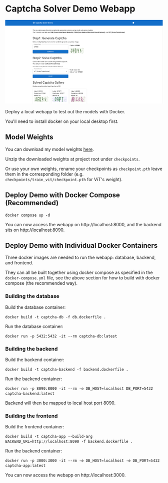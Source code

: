 # Captcha Solver Demo Webapp

![webapp](/media/webapp.png)

Deploy a local webapp to test out the models with Docker.

You'll need to install docker on your local desktop first.

## Model Weights

You can download my model weights [here](https://drive.google.com/file/d/19E32XYX-TuEMgJQHBd3BQjauPuou7vIY/view?usp=drive_link).

Unzip the downloaded weights at project root under `checkpoints`.

Or use your own weights, rename your checkpoints as `checkpoint.pth` leave them in the corresponding folder (e.g. `checkpoints/train_vit/checkpoint.pth` for ViT's weight).

## Deploy Demo with Docker Compose (Recommended)

```
docker compose up -d
```

You can now access the webapp on http://localhost:8000, and the backend sits on http://localhost:8090.

## Deploy Demo with Individual Docker Containers

Three docker images are needed to run the webapp: database, backend, and frontend.

They can all be built together using docker compose as specified in the `docker-compose.yml` file, 
see the above section for how to build with docker compose (the recommended way).

### Building the database

Build the database container:

```
docker build -t captcha-db -f db.dockerfile .
```

Run the database container:

```
docker run -p 5432:5432 -it --rm captcha-db:latest
```

### Building the backend

Build the backend container:

```
docker build -t captcha-backend -f backend.dockerfile .
```

Run the backend container:

```
docker run -p 8090:8000 -it --rm -e DB_HOST=localhost DB_PORT=5432 captcha-backend:latest
```

Backend will then be mapped to local host port 8090.

### Building the frontend

Build the frontend container:

```
docker build -t captcha-app --build-arg BACKEND_URL=http://localhost:8090 -f backend.dockerfile .
```

Run the backend container:

```
docker run -p 3000:3000 -it --rm -e DB_HOST=localhost -e DB_PORT=5432 captcha-app:latest
```

You can now access the webapp on http://localhost:3000.